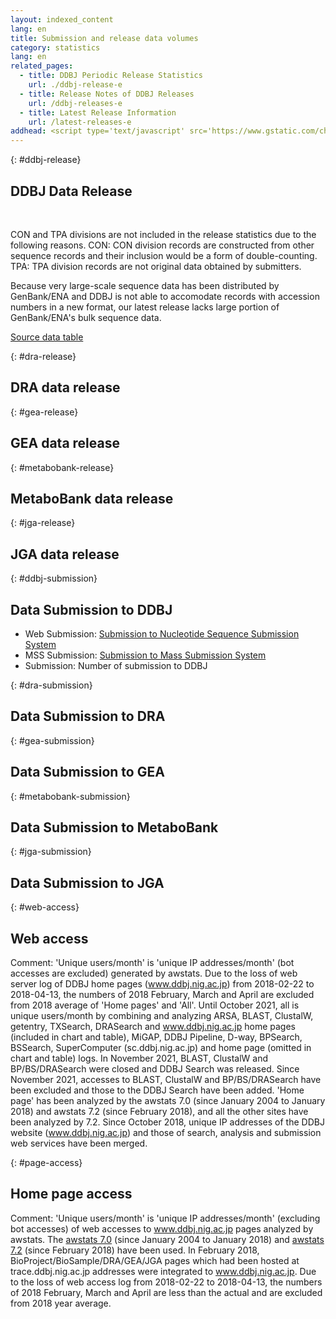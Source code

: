 ```yaml
---
layout: indexed_content
lang: en
title: Submission and release data volumes
category: statistics
lang: en
related_pages:
  - title: DDBJ Periodic Release Statistics
    url: ./ddbj-release-e
  - title: Release Notes of DDBJ Releases
    url: /ddbj-releases-e
  - title: Latest Release Information
    url: /latest-releases-e
addhead: <script type='text/javascript' src='https://www.gstatic.com/charts/loader.js'></script><script type='text/javascript' src='/assets/js/jquery.charts.js'></script>
---
```


{: #ddbj-release}
## DDBJ Data Release

<div id="ddbj-release-growth-chart"></div>

<div id="ddbj-release-growth-table" class="top_space20"></div>
<br>

CON and TPA divisions are not included in the release statistics due to the following reasons. CON: CON division records are constructed from other sequence records and their inclusion would be a form of double-counting. TPA: TPA division records are not original data obtained by submitters.

Because very large-scale sequence data has been distributed by GenBank/ENA and DDBJ is not able to accomodate records with accession numbers in a new format, our latest release lacks large portion of GenBank/ENA's bulk sequence data.

[Source data
table](https://docs.google.com/spreadsheets/d/16ZF79i1X17Zfn3x6vnJ2elmWXb3ToHt9nZIDTtg-zGA/edit#gid=161698998)




{: #dra-release}
## DRA data release

<div id="dra-release_stat_area"></div>



{: #gea-release}
## GEA data release

<div id="gea-release_stat_area"></div>


{: #metabobank-release}
## MetaboBank data release

<div id="metabobank-release_stat_area"></div>

{: #jga-release}
## JGA data release

<div id="jga-release_stat_area"></div>



{: #ddbj-submission}
## Data Submission to DDBJ

- Web Submission: [Submission to Nucleotide Sequence Submission System](/ddbj/web-submission-e.html)
- MSS Submission: [Submission to Mass Submission System](/ddbj/mss-e.html)
- Submission: Number of submission to DDBJ

<div id="ddbj-submission_stat_area"></div>



{: #dra-submission}
## Data Submission to DRA

<div id="dra-submission_stat_area"></div>

{: #gea-submission}
## Data Submission to GEA

<div id="gea-submission_stat_area"></div>


{: #metabobank-submission}
## Data Submission to MetaboBank

<div id="metabobank-submission_stat_area"></div>


{: #jga-submission}
## Data Submission to JGA

<div id="jga-submission_stat_area"></div>



{: #web-access}
## Web access

<div id="web-access_stat_area"></div>

Comment: 'Unique users/month' is 'unique IP addresses/month' (bot
accesses are excluded) generated by awstats. Due to the loss of web
server log of DDBJ home pages (www.ddbj.nig.ac.jp) from 2018-02-22 to
2018-04-13, the numbers of 2018 February, March and April are excluded
from 2018 average of 'Home pages' and 'All'. Until October 2021, all is unique users/month
by combining and analyzing ARSA, BLAST, ClustalW, getentry, TXSearch,
DRASearch and www.ddbj.nig.ac.jp home pages (included in chart and
table), MiGAP, DDBJ Pipeline, D-way, BPSearch, BSSearch, SuperComputer
(sc.ddbj.nig.ac.jp) and home page (omitted in chart and table) logs. In November 2021, BLAST, ClustalW and BP/BS/DRASearch were closed and DDBJ Search was released. Since November 2021, accesses to BLAST, ClustalW and BP/BS/DRASearch have been excluded and those to the DDBJ Search have been added. 'Home page' has been analyzed by the awstats 7.0 (since January 2004 to
January 2018) and awstats 7.2 (since February 2018), and all the other
sites have been analyzed by 7.2. Since October 2018, unique IP addresses
of the DDBJ website (www.ddbj.nig.ac.jp) and those of search, analysis
and submission web services have been merged.


{: #page-access}
## Home page access

<div id="page-access_stat_area"></div>

Comment: 'Unique users/month' is 'unique IP addresses/month' (excluding bot accesses) of web accesses to www.ddbj.nig.ac.jp pages analyzed by awstats. The [awstats 7.0](https://awstats.sourceforge.io/docs/awstats_changelog.txt) (since January 2004 to January 2018) and [awstats 7.2](https://awstats.sourceforge.io/docs/awstats_changelog.txt) (since February 2018) have been used. In February 2018, BioProject/BioSample/DRA/GEA/JGA pages which had been hosted at trace.ddbj.nig.ac.jp addresses were integrated to www.ddbj.nig.ac.jp. Due to the loss of web access log from 2018-02-22 to 2018-04-13, the numbers of 2018 February, March and April are less than the actual and are excluded from 2018 year average.
